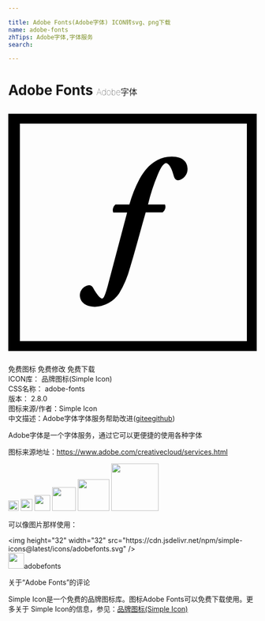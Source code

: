 ```yaml
---

title: Adobe Fonts(Adobe字体) ICON转svg、png下载
name: adobe-fonts
zhTips: Adobe字体,字体服务
search: 

---
```


# Adobe Fonts  <small style="font-size: 60%;font-weight: 100">Adobe字体</small>

<div id="svg" class="svg-wrap">
<svg role="img" viewBox="0 0 24 24" xmlns="http://www.w3.org/2000/svg"><title>Adobe Fonts icon</title><path d="M13.272 10.083c-.531 1.828-.977 3.588-1.508 5.31a9.623 9.623 0 0 1-1.052 2.488 2.952 2.952 0 0 1-2.351 1.294c-.73 0-1.45-.35-1.45-1.138a1.007 1.007 0 0 1 .872-.943.44.44 0 0 1 .398.233c.36.662.701 1.05.863 1.05.16 0 .285-.224.55-1.177l1.887-7.117h-1.347a.699.699 0 0 1 .218-.768h1.346a12.251 12.251 0 0 1 .996-2.49c.644-1.195 1.677-2.139 3.1-2.139 1.08 0 1.526.535 1.526 1.206a1.109 1.109 0 0 1-.92 1.089c-.227 0-.34-.175-.417-.429-.246-.943-.56-1.225-.749-1.225-.19 0-.476.35-.787 1.09a18.332 18.332 0 0 0-.948 2.888h1.64a.66.66 0 0 1-.227.768h-1.64zM0 .553v22.893h24V.554H0zm1.12.953h21.928v20.988H1.12Z"/></svg>
</div>
<detail full-name='adobe-fonts'></detail>

<div class="detail-page">
<p>
<span><span class="badge-success badge">免费图标</span> <span class="badge-success badge">免费修改</span>  <span class="badge-success badge">免费下载</span> </span>
<br/>
<span>
ICON库：
<span class="badge-secondary badge">品牌图标(Simple Icon)</span> 
</span>
<br/>
<span>
CSS名称：
<span class="badge-secondary badge">adobe-fonts</span> 
</span>

<br/>
<span>
版本：
<span class="badge-secondary badge">2.8.0</span> 
</span>
<br/>
<span>图标来源/作者：<span class="badge-light badge">Simple Icon</span></span> 
<br/>
<span class="zh-detail">中文描述：<span class="badge-primary badge">Adobe字体</span><span class="badge-primary badge">字体服务</span><span class="help-link"><span>帮助改进</span>(<a href="https://gitee.com/liuwave/icon-helper/edit/master/json/brands/adobe-fonts.json" target="_blank" rel="noopener noreferrer">gitee</a><a href="https://github.com/liuwave/icon-helper/edit/master/json/brands/adobe-fonts.json" target="_blank" rel="noopener noreferrer">github</a></span>)</span><br/>
</p>
</div><div class="description description alert alert-light"><p>Adobe字体是一个字体服务，通过它可以更便捷的使用各种字体</p><p>图标来源地址：<a href="https://www.adobe.com/creativecloud/services.html" target="_blank" rel="noopener noreferrer">https://www.adobe.com/creativecloud/services.html</a></p></div>
<div class="alert alert-dark">
<img height="21" width="21" src="https://cdn.jsdelivr.net/npm/simple-icons@latest/icons/adobefonts.svg" />
<img height="24" width="24" src="https://cdn.jsdelivr.net/npm/simple-icons@latest/icons/adobefonts.svg" />
<img height="32" width="32" src="https://cdn.jsdelivr.net/npm/simple-icons@latest/icons/adobefonts.svg" />
<img height="48" width="48" src="https://cdn.jsdelivr.net/npm/simple-icons@latest/icons/adobefonts.svg" />
<img height="64" width="64" src="https://cdn.jsdelivr.net/npm/simple-icons@latest/icons/adobefonts.svg" />
<img height="96" width="96" src="https://cdn.jsdelivr.net/npm/simple-icons@latest/icons/adobefonts.svg" />

</div>
<div>
  <p>可以像图片那样使用：    
  </p>
  <div class="alert alert-primary" style="font-size: 14px">
    &lt;img height="32" width="32" src="https://cdn.jsdelivr.net/npm/simple-icons@latest/icons/adobefonts.svg" /&gt;
    <copy-btn content='<img height="32" width="32" src="https://cdn.jsdelivr.net/npm/simple-icons@latest/icons/adobefonts.svg" />'></copy-btn>
  </div>
  <div class="alert alert-secondary">
    <img height="32" width="32" src="https://cdn.jsdelivr.net/npm/simple-icons@latest/icons/adobefonts.svg" />adobefonts
    <copy-btn content="adobefonts" btn-title="复制图标名称"></copy-btn>
  </div>
</div>

<Vssue title="关于“Adobe Fonts”的评论" >关于“Adobe Fonts”的评论</Vssue>


<div><p>Simple Icon是一个免费的品牌图标库。图标Adobe Fonts可以免费下载使用。更多关于  Simple Icon的信息，参见：<a target="_blank" href="https://iconhelper.cn/brands.html">品牌图标(Simple Icon)</a>
</p></div>
